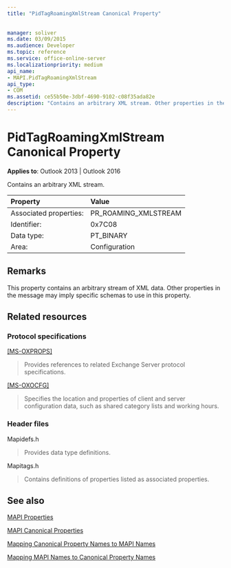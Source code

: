 ```yaml
---
title: "PidTagRoamingXmlStream Canonical Property"
 
 
manager: soliver
ms.date: 03/09/2015
ms.audience: Developer
ms.topic: reference
ms.service: office-online-server
ms.localizationpriority: medium
api_name:
- MAPI.PidTagRoamingXmlStream
api_type:
- COM
ms.assetid: ce55b50e-3dbf-4690-9102-c08f35ada82e
description: "Contains an arbitrary XML stream. Other properties in the message might imply specific schemas to use in this property."
---
```


# PidTagRoamingXmlStream Canonical Property

  
  
**Applies to**: Outlook 2013 | Outlook 2016 
  
Contains an arbitrary XML stream.
  
|Property |Value |
|:-----|:-----|
|Associated properties:  <br/> |PR_ROAMING_XMLSTREAM  <br/> |
|Identifier:  <br/> |0x7C08  <br/> |
|Data type:  <br/> |PT_BINARY  <br/> |
|Area:  <br/> |Configuration  <br/> |
   
## Remarks

This property contains an arbitrary stream of XML data. Other properties in the message may imply specific schemas to use in this property.
  
## Related resources

### Protocol specifications

[[MS-OXPROPS]](https://msdn.microsoft.com/library/f6ab1613-aefe-447d-a49c-18217230b148%28Office.15%29.aspx)
  
> Provides references to related Exchange Server protocol specifications.
    
[[MS-OXOCFG]](https://msdn.microsoft.com/library/7d466dd5-c156-4da9-9a01-75c78e7e1a67%28Office.15%29.aspx)
  
> Specifies the location and properties of client and server configuration data, such as shared category lists and working hours.
    
### Header files

Mapidefs.h
  
> Provides data type definitions.
    
Mapitags.h
  
> Contains definitions of properties listed as associated properties.
    
## See also



[MAPI Properties](mapi-properties.md)
  
[MAPI Canonical Properties](mapi-canonical-properties.md)
  
[Mapping Canonical Property Names to MAPI Names](mapping-canonical-property-names-to-mapi-names.md)
  
[Mapping MAPI Names to Canonical Property Names](mapping-mapi-names-to-canonical-property-names.md)

